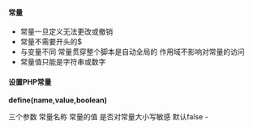 #### 常量

* 常量一旦定义无法更改或撤销
* 常量不需要开头的$
* 与变量不同 常量贯穿整个脚本是自动全局的 作用域不影响对常量的访问
* 常量值只能是字符串或数字



#### 设置PHP常量

**define(name,value,boolean)** 

三个参数 常量名称  常量的值 是否对常量大小写敏感 默认false  -